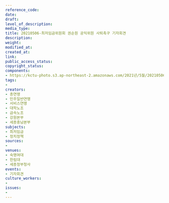 ```yaml
---
reference_code: 
date: 
draft: 
level_of_description: 
media_type: 
title: 20210506-최저임금위원회 권순원 공익위원 사퇴촉구 기자회견
description: 
weight: 
modified_at: 
created_at: 
link: 
public_access_status: 
copyright_status: 
components:
- https://kctu-photo.s3.ap-northeast-2.amazonaws.com/2021년/5월/20210506-최저임금위원회+권순원+공익위원+사퇴촉구+기자회견/photo_2021-05-06_10-57-23.jpg
tags:
- 
creators:
- 총연맹
- 민주일반연맹
- 서비스연맹
- 대학노조
- 금속노조
- 강원본부
- 세종충남본부
subjects:
- 최저임금
- 정치정책
sources:
- 
venues:
- 숙명여대
- 한림대
- 세종정부청사
events:
- 기자회견
culture_workers:
- 
issues:
- 
---
```

